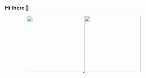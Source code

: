 ### Hi there 👋

<div align="center">
  <a href="https://github.com/danieldiv">
  <img height="180em" src="https://github-readme-stats.vercel.app/api?username=danieldiv&show_icons=true&theme=dark&include_all_commits=true&count_private=true"/>
  <img height="180em" src="https://github-readme-stats.vercel.app/api/top-langs/?username=danieldiv&layout=compact&langs_count=7&theme=dark"/>
</div>
  
<!--
**danieldiv/danieldiv** is a ✨ _special_ ✨ repository because its `README.md` (this file) appears on your GitHub profile.

Here are some ideas to get you started:

- 🔭 I’m currently working on ...
- 🌱 I’m currently learning ...
- 👯 I’m looking to collaborate on ...
- 🤔 I’m looking for help with ...
- 💬 Ask me about ...
- 📫 How to reach me: ...
- 😄 Pronouns: ...
- ⚡ Fun fact: ...
-->
